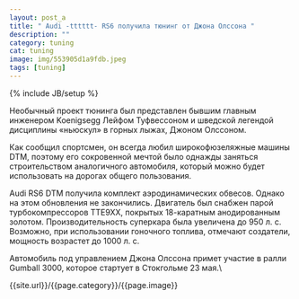 ```yaml
---
layout: post_a
title: " Audi -tttttt- RS6 получила тюнинг от Джона Олссона "
description: ""
category: tuning
cat: tuning
image: img/553905d1a9fdb.jpeg
tags: [tuning]
---
```

{% include JB/setup %}

Нeобычный проект тюнинга был представлен бывшим главным инженером Koenigsegg Лейфом Туфвессоном и шведской легендой дисциплины «ньюскул» в горных лыжах, Джоном Олссоном.<!-- more -->

Как сообщил спортсмен, он всегда любил широкофюзеляжные машины DTM, поэтому его сокровенной мечтой было однажды заняться строительством аналогичного автомобиля, который можно будет использовать на дорогах общего пользования.

Audi RS6 DTM получила комплект аэродинамических обвесов. Однако на этом обновления не закончились. Двигатель был снабжен парой турбокомпрессоров TTE9XX, покрытых 18-каратным анодированным золотом. Производительность суперкара была увеличена до 950 л. с. Возможно, при использовании гоночного топлива, отмечают создатели, мощность возрастет до 1000 л. с.

Автомобиль под управлением Джона Олссона примет участие в ралли Gumball 3000, которое стартует в Стокгольме 23 мая.\

{{site.url}}/{{page.category}}/{{page.image}}
